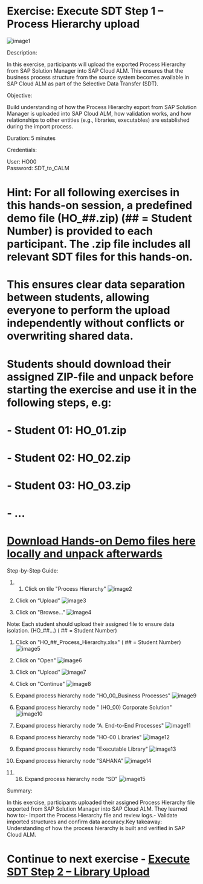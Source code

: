 # Exercise: Execute SDT Step 1 – Process Hierarchy upload

![image1](Images/image1.png)

Description:

In this exercise, participants will upload the exported Process Hierarchy from SAP Solution Manager into SAP Cloud ALM. This ensures that the business process structure from the source system becomes available in SAP Cloud ALM as part of the Selective Data Transfer (SDT).

Objective:

Build understanding of how the Process Hierarchy export from SAP Solution Manager is uploaded into SAP Cloud ALM, how validation works, and how relationships to other entities (e.g., libraries, executables) are established during the import process.

Duration: 5 minutes

Credentials:

User: HO00<br>
Password: SDT_to_CALM

# Hint: For all following exercises in this hands-on session, a predefined demo file (HO_##.zip) (## = Student Number) is provided to each participant. The .zip file includes all relevant SDT files for this hands-on.
# This ensures clear data separation between students, allowing everyone to perform the upload independently without conflicts or overwriting shared data.
# Students should download their assigned ZIP-file and unpack before starting the exercise and use it in the following steps, e.g:

# - Student 01: HO_01.zip
# - Student 02: HO_02.zip
# - Student 03: HO_03.zip
# - …

# [Download Hands-on Demo files here locally and unpack afterwards](https://drive.google.com/drive/folders/1_VRyl9h9K9LwnbJSXc-JdZbKHlLBKj_A?usp=drive_link)

Step-by-Step Guide:

1. 1. Click on tile "Process Hierarchy"
![image2](Images/image2.png)

1. Click on “Upload”
![image3](Images/image3.png)

1. Click on "Browse…"
![image4](Images/image4.png)

Note: Each student should upload their assigned file to ensure data isolation. (HO\_##...) ( ## = Student Number)

1. Click on "HO\_##\_Process\_Hierarchy.xlsx" ( ## = Student Number)
![image5](Images/image5.png)

1. Click on "Open"
![image6](Images/image6.png)

1. Click on "Upload"
![image7](Images/image7.png)

1. Click on "Continue"
![image8](Images/image8.png)

1. Expand process hierarchy node "HO\_00\_Business Processes"
![image9](Images/image9.png)

1. Expand process hierarchy node " (HO\_00) Corporate Solution"
![image10](Images/image10.png)

1. Expand process hierarchy node “A. End-to-End Processes"
![image11](Images/image11.png)

1. Expand process hierarchy node "HO-00 Libraries"
![image12](Images/image12.png)

1. Expand process hierarchy node "Executable Library"
![image13](Images/image13.png)

1. Expand process hierarchy node "SAHANA"
![image14](Images/image14.png)

1. 16. Expand process hierarchy node “SD"
![image15](Images/image15.png)

Summary:

In this exercise, participants uploaded their assigned Process Hierarchy file exported from SAP Solution Manager into SAP Cloud ALM. They learned how to:- Import the Process Hierarchy file and review logs.- Validate imported structures and confirm data accuracy.Key takeaway: Understanding of how the process hierarchy is built and verified in SAP Cloud ALM.

# Continue to next exercise - [Execute SDT Step 2 – Library Upload](../SDT_STEP2/SDT_STEP2.md)
